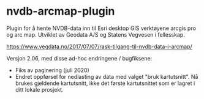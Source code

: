 # nvdb-arcmap-plugin

Plugin for å hente NVDB-data inn til Esri desktop GIS verktøyene arcgis pro og arc map. Utviklet av Geodata A/S og Statens Vegvesen i fellesskap. 

https://www.vegdata.no/2017/07/07/rask-tilgang-til-nvdb-data-i-arcmap/ 

Versjon 2.06, med disse ad-hoc endringene / bugfiksene: 
 - Fiks av paginering (juli 2020)
 - Endret oppførsel for nedlasting av data med valget "bruk kartutsnitt". Nå brukes gjeldende kartutsnitt, ikke det første kartutsnittet som er lagret i ditt lokale prosjekt. 
 
 